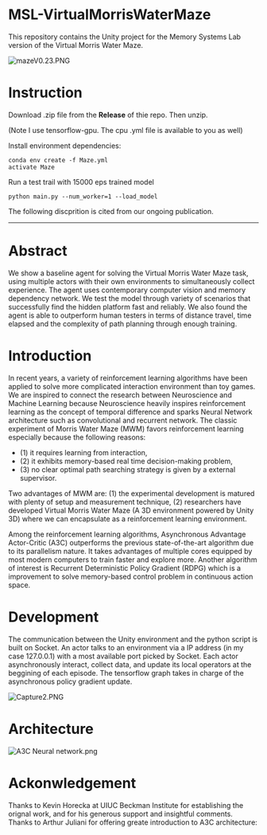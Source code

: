 # MSL-VirtualMorrisWaterMaze
This repository contains the Unity project for the Memory Systems Lab version of the Virtual Morris Water Maze.


![mazeV0.23.PNG](http://upload-images.jianshu.io/upload_images/1873837-cd7fcce8963d40ef.PNG?imageMogr2/auto-orient/strip%7CimageView2/2/w/1240)

# Instruction
Download .zip file from the **Release** of thie repo. Then unzip.

(Note I use tensorflow-gpu. The cpu .yml file is available to you as well)

Install environment dependencies:
```
conda env create -f Maze.yml
activate Maze
```
Run a test trail with 15000 eps trained model
```
python main.py --num_worker=1 --load_model
```

The following discprition is cited from our ongoing publication.

-----

# Abstract
We show a baseline agent for solving the Virtual Morris Water Maze task, using multiple actors with their own environments to simultaneously collect experience. The agent uses contemporary computer vision and memory dependency network. We test the model through variety of scenarios that successfully find the hidden platform fast and reliably. We also found the agent is able to outperform human testers in terms of distance travel, time elapsed and the complexity of path planning through enough training.

# Introduction
In recent years, a variety of reinforcement learning algorithms have been applied to solve more complicated interaction environment than toy games. We are inspired to connect the research between Neuroscience and Machine Learning because Neuroscience heavily inspires reinforcement learning as the concept of temporal difference and sparks Neural Network architecture such as convolutional and recurrent network. The classic experiment of Morris Water Maze (MWM) favors reinforcement learning especially because the following reasons: 
* (1) it requires learning from interaction, 
* (2) it exhibits memory-based real time decision-making problem, 
* (3) no clear optimal path searching strategy is given by a external supervisor. 

Two advantages of MWM are: (1) the experimental development is matured with plenty of setup and measurement technique, (2) researchers have developed Virtual Morris Water Maze (A 3D environment powered by Unity 3D) where we can encapsulate as a reinforcement learning environment. 

Among the reinforcement learning algorithms, Asynchronous Advantage Actor-Critic (A3C) outperforms the previous state-of-the-art algorithm due to its parallelism nature. It takes advantages of multiple cores equipped by most modern computers to train faster and explore more. Another algorithm of interest is Recurrent Deterministic Policy Gradient (RDPG) which is a improvement to solve memory-based control problem in continuous action space. 

# Development

The communication between the Unity environment and the python script is built on Socket. An actor talks to an environment via a IP address (in my case 127.0.0.1) with a most available port picked by Socket. Each actor asynchronously interact, collect data, and update its local operators at the beggining of each episode. The tensorflow graph takes in charge of the asynchronous policy gradient update.

![Capture2.PNG](http://upload-images.jianshu.io/upload_images/1873837-521ee6966b12fa1c.PNG?imageMogr2/auto-orient/strip%7CimageView2/2/w/1240)

# Architecture

![A3C Neural network.png](http://upload-images.jianshu.io/upload_images/1873837-3bb81c0f50f67140.png?imageMogr2/auto-orient/strip%7CimageView2/2/w/1240)

# Ackonwledgement

Thanks to Kevin Horecka at UIUC Beckman Institute for establishing the orignal work, and for his generous support and insightful comments. Thanks to Arthur Juliani for offering greate introduction to A3C architecture:
